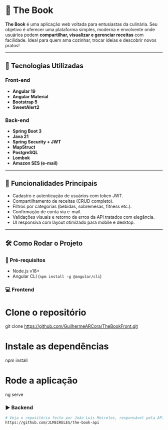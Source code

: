# 📖 The Book

**The Book** é uma aplicação web voltada para entusiastas da culinária. Seu objetivo é oferecer uma plataforma simples, moderna e envolvente onde usuários podem **compartilhar, visualizar e gerenciar receitas** com facilidade. Ideal para quem ama cozinhar, trocar ideias e descobrir novos pratos!

---

## 🚀 Tecnologias Utilizadas

### Front-end
- **Angular 19** 
- **Angular Material**
- **Bootstrap 5**
- **SweetAlert2**

### Back-end
- **Spring Boot 3**
- **Java 21**
- **Spring Security + JWT**
- **MapStruct**
- **PostgreSQL**
- **Lombok**
- **Amazon SES (e-mail)**

---

## 🧩 Funcionalidades Principais

- Cadastro e autenticação de usuários com token JWT.
- Compartilhamento de receitas (CRUD completo).
- Filtros por categorias (bebidas, sobremesas, fitness etc.).
- Confirmação de conta via e-mail.
- Validações visuais e retorno de erros da API tratados com elegância.
- UI responsiva com layout otimizado para mobile e desktop.

---

## 🛠️ Como Rodar o Projeto

### 🔽 Pré-requisitos

- Node.js v18+
- Angular CLI (`npm install -g @angular/cli`)

### 💻 Frontend

# Clone o repositório
git clone https://github.com/GuilhermeARCora/TheBookFront.git

# Instale as dependências
npm install

# Rode a aplicação
ng serve

### ▶️ Backend

```bash
# Veja o repositório feito por João Luís Meireles, responsável pela API.
https://github.com/JLMEIRELES/the-book-api


